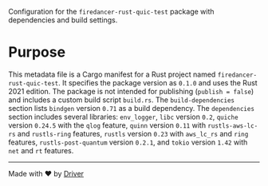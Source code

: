<!--------------------------------------------------------------------------------->
<!-- IMPORTANT: This file is auto-generated by Driver (https://driver.ai). -------->
<!-- Manual edits may be overwritten on future commits. --------------------------->
<!--------------------------------------------------------------------------------->

Configuration for the `firedancer-rust-quic-test` package with dependencies and build settings.

# Purpose
This metadata file is a Cargo manifest for a Rust project named `firedancer-rust-quic-test`. It specifies the package version as `0.1.0` and uses the Rust 2021 edition. The package is not intended for publishing (`publish = false`) and includes a custom build script `build.rs`. The `build-dependencies` section lists `bindgen` version `0.71` as a build dependency. The `dependencies` section includes several libraries: `env_logger`, `libc` version `0.2`, `quiche` version `0.24.5` with the `qlog` feature, `quinn` version `0.11` with `rustls-aws-lc-rs` and `rustls-ring` features, `rustls` version `0.23` with `aws_lc_rs` and `ring` features, `rustls-post-quantum` version `0.2.1`, and `tokio` version `1.42` with `net` and `rt` features.

---
Made with ❤️ by [Driver](https://www.driver.ai/)